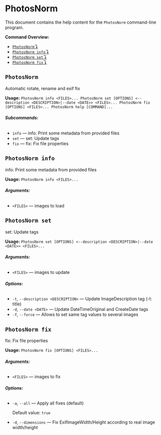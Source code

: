 # PhotosNorm

This document contains the help content for the `PhotosNorm` command-line program.

**Command Overview:**

* [`PhotosNorm`↴](#PhotosNorm)
* [`PhotosNorm info`↴](#PhotosNorm-info)
* [`PhotosNorm set`↴](#PhotosNorm-set)
* [`PhotosNorm fix`↴](#PhotosNorm-fix)

## `PhotosNorm`

Automatic rotate, rename and exif fix

**Usage:** `PhotosNorm info <FILES>...
       PhotosNorm set [OPTIONS] <--description <DESCRIPTION>|--date <DATE>> <FILES>...
       PhotosNorm fix [OPTIONS] <FILES>...
       PhotosNorm help [COMMAND]...`

###### **Subcommands:**

* `info` — info: Print some metadata from provided files
* `set` — set: Update tags
* `fix` — fix: Fix file properties



## `PhotosNorm info`

info: Print some metadata from provided files

**Usage:** `PhotosNorm info <FILES>...`

###### **Arguments:**

* `<FILES>` — images to load



## `PhotosNorm set`

set: Update tags

**Usage:** `PhotosNorm set [OPTIONS] <--description <DESCRIPTION>|--date <DATE>> <FILES>...`

###### **Arguments:**

* `<FILES>` — images to update

###### **Options:**

* `-t`, `--description <DESCRIPTION>` — Update ImageDescription tag (-t: title)
* `-d`, `--date <DATE>` — Update DateTimeOriginal and CreateDate tags
* `-f`, `--force` — Allows to set same tag values to several images



## `PhotosNorm fix`

fix: Fix file properties

**Usage:** `PhotosNorm fix [OPTIONS] <FILES>...`

###### **Arguments:**

* `<FILES>` — images to fix

###### **Options:**

* `-a`, `--all` — Apply all fixes (default)

  Default value: `true`
* `-d`, `--dimensions` — Fix ExifImageWidth/Height according to real image width/height



